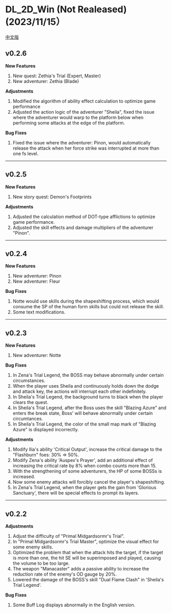 # DL_2D_Win (Not Realeased) (2023/11/15）

[中文版](./README.md)

## v0.2.6

**New Features**

1. New quest: Zethia's Trial (Expert, Master)
2. New adventurer: Zethia (Blade)

**Adjustments**

1. Modified the algorithm of ability effect calculation to optimize game performance
2. Adjusted the action logic of the adventurer "Sheila", fixed the issue where the adventurer would warp to the platform below when performing some attacks at the edge of the platform.

**Bug Fixes**

1. Fixed the issue where the adventurer: Pinon, would automatically release the attack when her force strike was interrupted at more than one fs level.

---

## v0.2.5

**New Features**

1. New story quest: Demon's Footprints

**Adjustments**

1. Adjusted the calculation method of DOT-type afflictions to optimize game performance.
2. Adjusted the skill effects and damage multipliers of the adventurer "Pinon".

---

## v0.2.4

**New Features**

1. New adventurer: Pinon
2. New adventurer: Fleur

**Bug Fixes**

1. Notte would use skills during the shapeshifting process, which would consume the SP of the human form skills but could not release the skill.
2. Some text modifications.

---

## v0.2.3

**New Features**

1. New adventurer: Notte

**Bug Fixes**

1. In Zena's Trial Legend, the BOSS may behave abnormally under certain circumstances.
2. When the player uses Sheila and continuously holds down the dodge and attack key, the actions will interrupt each other indefinitely.
3. In Sheila's Trial Legend, the background turns to black when the player clears the quest.
4. In Sheila's Trial Legend, after the Boss uses the skill "Blazing Azure" and enters the break state, Boss' will behave abnormally under certain circumtances.
5. In Sheila's Trial Legend, the color of the small map mark of "Blazing Azure" is displayed incorrectly.

**Adjustments**

1. Modify Ilia's ability 'Critical Output', increase the critical damage to the "Flashburn" foes: 30% => 50%.
2. Modify Zena's ability 'Auspex's Prayer', add an additional effect of increasing the critical rate by 8% when combo counts more than 15.
3. With the strengthening of some adventurers, the HP of some BOSSs is increased.
4. Now some enemy attacks will forcibly cancel the player's shapeshifting.
5. In Zena's Trial Legend, when the player gets the gain from 'Glorious Sanctuary', there will be special effects to prompt its layers.

---

## v0.2.2

**Adjustments**

1. Adjust the difficulty of "Primal Midgardsormr's Trial".
2. In "Primal Midgardsormr's Trial Master", optimize the visual effect for some enemy skills.
3. Optimized the problem that when the attack hits the target, if the target is more than one, the hit SE will be superimposed and played, causing the volume to be too large.
4. The weapon "Manacaster" adds a passive ability to increase the reduction rate of the enemy's OD gauge by 20%.
5. Lowered the damage of the BOSS's skill "Dual Flame Clash" in 'Sheila's Trial Legend'.

**Bug Fixes**

1. Some Buff Log displays abnormally in the English version.
